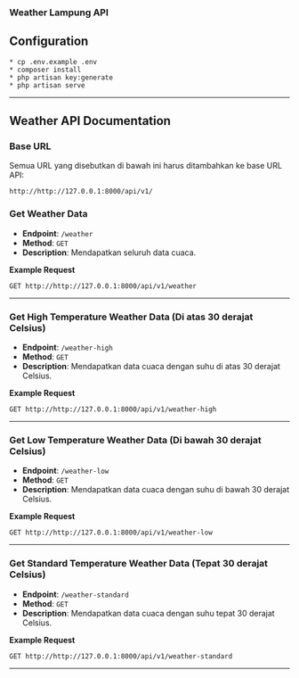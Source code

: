 ### Weather Lampung API

## Configuration

    * cp .env.example .env
    * composer install
    * php artisan key:generate
    * php artisan serve
---

## Weather API Documentation

### Base URL
Semua URL yang disebutkan di bawah ini harus ditambahkan ke base URL API:

```
http://http://127.0.0.1:8000/api/v1/
```

### Get Weather Data

- **Endpoint**: `/weather`
- **Method**: `GET`
- **Description**: Mendapatkan seluruh data cuaca.

**Example Request**

```
GET http://http://127.0.0.1:8000/api/v1/weather
```

---

### Get High Temperature Weather Data (Di atas 30 derajat Celsius)

- **Endpoint**: `/weather-high`
- **Method**: `GET`
- **Description**: Mendapatkan data cuaca dengan suhu di atas 30 derajat Celsius.

**Example Request**

```
GET http://http://127.0.0.1:8000/api/v1/weather-high
```

---

### Get Low Temperature Weather Data (Di bawah 30 derajat Celsius)

- **Endpoint**: `/weather-low`
- **Method**: `GET`
- **Description**: Mendapatkan data cuaca dengan suhu di bawah 30 derajat Celsius.

**Example Request**

```
GET http://http://127.0.0.1:8000/api/v1/weather-low
```

---

### Get Standard Temperature Weather Data (Tepat 30 derajat Celsius)

- **Endpoint**: `/weather-standard`
- **Method**: `GET`
- **Description**: Mendapatkan data cuaca dengan suhu tepat 30 derajat Celsius.

**Example Request**

```
GET http://http://127.0.0.1:8000/api/v1/weather-standard
```

---


